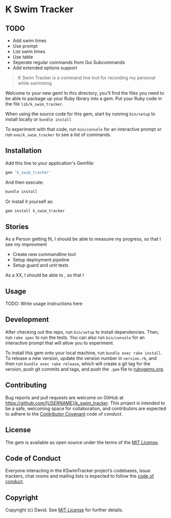 # K Swim Tracker

## TODO

- Add swim times
- Use prompt
- List swim times
- Use table
- Seperate regular commands from Gui Subcommands
- Add extended options support

> K Swim Tracker is a command line tool for recording my personal while swimming

Welcome to your new gem! In this directory, you'll find the files you need to be able to package up your Ruby library into a gem. Put your Ruby code in the file `lib/k_swim_tracker`.

When using the source code for this gem, start by running `bin/setup` to install locally or `bundle install`

To experiment with that code, run `bin/console` for an interactive prompt or run `exe/k_swim_tracker` to see a list of commands.

## Installation

Add this line to your application's Gemfile:

```ruby
gem 'k_swim_tracker'
```

And then execute:

```bash
bundle install
```

Or install it yourself as:

```bash
gem install k_swim_tracker
```

## Stories

As a Person getting fit, I should be able to measuire my progress, so that I see my improvment

- Create new commandline tool
- Setup deployment pipeline
- Setup guard and unit tests

As a XX, I should be able to , so that I

## Usage

TODO: Write usage instructions here

## Development

After checking out the repo, run `bin/setup` to install dependencies. Then, run `rake spec` to run the tests. You can also run `bin/console` for an interactive prompt that will allow you to experiment.

To install this gem onto your local machine, run `bundle exec rake install`. To release a new version, update the version number in `version.rb`, and then run `bundle exec rake release`, which will create a git tag for the version, push git commits and tags, and push the `.gem` file to [rubygems.org](https://rubygems.org).

## Contributing

Bug reports and pull requests are welcome on GitHub at https://github.com/[USERNAME]/k_swim_tracker. This project is intended to be a safe, welcoming space for collaboration, and contributors are expected to adhere to the [Contributor Covenant](http://contributor-covenant.org) code of conduct.

## License

The gem is available as open source under the terms of the [MIT License](https://opensource.org/licenses/MIT).

## Code of Conduct

Everyone interacting in the KSwimTracker project’s codebases, issue trackers, chat rooms and mailing lists is expected to follow the [code of conduct](https://github.com/[USERNAME]/k_swim_tracker/blob/master/CODE_OF_CONDUCT.md).

## Copyright

Copyright (c) David. See [MIT License](LICENSE.txt) for further details.
